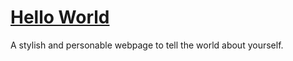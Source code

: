 # [Hello World](http://evamariagarcia.github.io)
A stylish and personable webpage to tell the world about yourself.
